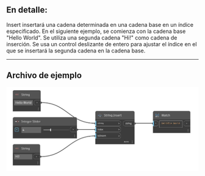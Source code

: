 ## En detalle:
Insert insertará una cadena determinada en una cadena base en un índice especificado. En el siguiente ejemplo, se comienza con la cadena base "Hello World". Se utiliza una segunda cadena "Hi!" como cadena de inserción. Se usa un control deslizante de entero para ajustar el índice en el que se insertará la segunda cadena en la cadena base.
___
## Archivo de ejemplo

![Insert](./DSCore.String.Insert_img.jpg)

